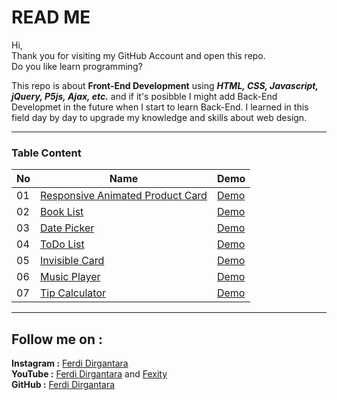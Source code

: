 # **READ ME**

Hi,  
Thank you for visiting my GitHub Account and open this repo.  
Do you like learn programming?  

This repo is about **Front-End Development** using **_HTML, CSS, Javascript, jQuery, P5js, Ajax, etc._** and if it's posibble I might add Back-End Developmet in the future when I start to learn Back-End. I learned in this field day by day to upgrade my knowledge and skills about web design.

***

### **Table Content**

No | Name | Demo |
---|--- | --- |
01 | [Responsive Animated Product Card](01_AnimatedProductCard) | [Demo](https://fdirgaa.github.io/Learn-Web-Development/01_AnimatedProductCard/) |
02 | [Book List](02_BookLists) | [Demo](https://fdirgaa.github.io/Learn-Web-Development/02_BookLists/) |
03 | [Date Picker](03_DatePicker) | [Demo](https://fdirgaa.github.io/Learn-Web-Development/03_DatePicker/) |
04 | [ToDo List](04_ToDoList) | [Demo](https://fdirgaa.github.io/Learn-Web-Development/04_ToDoList/) |
05 | [Invisible Card](05_InvisibleCard) | [Demo](https://fdirgaa.github.io/Learn-Web-Development/05_InvisibleCard/) |
06 | [Music Player](06_MusicPlayer) | [Demo](https://fdirgaa.github.io/Learn-Web-Development/06_MusicPlayer/) |
07 | [Tip Calculator](07_TipCalc) | [Demo](https://fdirgaa.github.io/Learn-Web-Development/07_TipCalc/) |

---

## **Follow me on :**  
**Instagram :** [Ferdi Dirgantara](https://www.instagram.com/iamferdidirgantara)  
**YouTube :** [Ferdi Dirgantara](https://www.youtube.com/channel/UCeaggiYCZtYIbXNcZbecFHg) and [Fexity](https://www.youtube.com/user/FerdiDirgantara)  
**GitHub :** [Ferdi Dirgantara](https://www.github.com/fdirgaa)